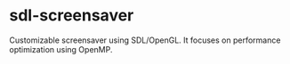 # sdl-screensaver
Customizable screensaver using SDL/OpenGL. It focuses on performance optimization using OpenMP.

